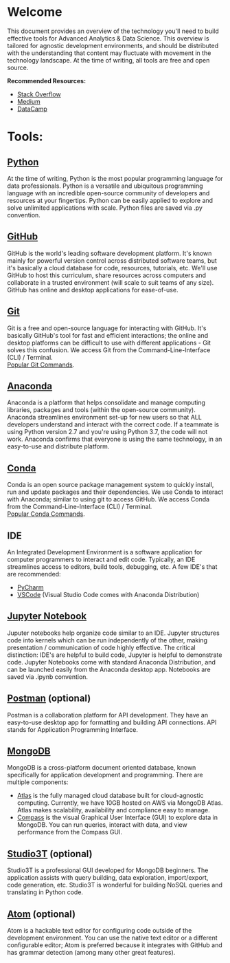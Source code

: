 # Welcome  
This document provides an overview of the technology you'll need to build effective tools for Advanced Analytics & Data Science. This overview is tailored for agnostic development environments, and should be distributed with the understanding that content may fluctuate with movement in the technology landscape. At the time of writing, all tools are free and open source.

**Recommended Resources:**

- [Stack Overflow](https://stackoverflow.com/)
- [Medium](https://towardsdatascience.com/)
- [DataCamp](https://www.datacamp.com/home)


# Tools:

## [Python](https://www.python.org/)  
At the time of writing, Python is the most popular programming language for data professionals. Python is a versatile and ubiquitous programming language with an incredible open-source community of developers and resources at your fingertips. Python can be easily applied to explore and solve unlimited applications with scale. Python files are saved via .py convention.

## [GitHub](https://github.com/)  
GitHub is the world's leading software development platform. It's known mainly for powerful version control across distributed software teams, but it's basically a cloud database for code, resources, tutorials, etc. We'll use GitHub to host this curriculum, share resources across computers and collaborate in a trusted environment (will scale to suit teams of any size). GitHub has online and desktop applications for ease-of-use.

## [Git](https://git-scm.com/)  
Git is a free and open-source language for interacting with GitHub. It's basically GitHub's tool for fast and efficient interactions; the online and desktop platforms can be difficult to use with different applications - Git solves this confusion. We access Git from the Command-Line-Interface (CLI) / Terminal.  
[Popular Git Commands](https://www.datree.io/resources/git-commands).

## [Anaconda](https://www.anaconda.com/)  
Anaconda is a platform that helps consolidate and manage computing libraries, packages and tools (within the open-source community). Anaconda streamlines environment set-up for new users so that ALL developers understand and interact with the correct code. If a teammate is using Python version 2.7 and you're using Python 3.7, the code will not work. Anaconda confirms that everyone is using the same technology, in an easy-to-use and distribute platform.

## [Conda](https://docs.conda.io/en/latest/)  
Conda is an open source package management system to quickly install, run and update packages and their dependencies. We use Conda to interact with Anaconda; similar to using git to access GitHub. We access Conda from the Command-Line-Interface (CLI) / Terminal.  
[Popular Conda Commands](https://docs.conda.io/projects/conda/en/latest/commands.html).

## IDE  
An Integrated Development Environment is a software application for computer programmers to interact and edit code. Typically, an IDE streamlines access to editors, build tools, debugging, etc. A few IDE's that are recommended:  

  * [PyCharm](https://www.jetbrains.com/pycharm/promo/anaconda/)  
  * [VSCode](https://code.visualstudio.com/) (Visual Studio Code comes with Anaconda Distribution)    


## [Jupyter Notebook](https://jupyter.org/)  
Juputer notebooks help organize code similar to an IDE. Jupyter structures code into kernels which can be run independently of the other, making presentation / communication of code highly effective. The critical distinction: IDE's are helpful to build code, Jupyter is helpful to demonstrate code. Jupyter Notebooks come with standard Anaconda Distribution, and can be launched easily from the Anaconda desktop app. Notebooks are saved via .ipynb convention.

## [Postman](https://www.postman.com/) (optional)  
Postman is a collaboration platform for API development. They have an easy-to-use desktop app for formatting and building API connections.
API stands for Application Programming Interface.

## [MongoDB](https://www.mongodb.com/)  
MongoDB is a cross-platform document oriented database, known specifically for application development and programming. There are multiple components:  
  * [Atlas](https://www.mongodb.com/cloud/atlas) is the fully managed cloud database built for cloud-agnostic computing. Currently, we have 10GB hosted on AWS via MongoDB Atlas. Atlas makes scalability, availability and compliance easy to manage.   
  * [Compass](https://www.mongodb.com/products/compass) is the visual Graphical User Interface (GUI) to explore data in MongoDB. You can run queries, interact with data, and view performance from the Compass GUI.  


## [Studio3T](https://studio3t.com/) (optional)  
Studio3T is a professional GUI developed for MongoDB beginners. The application assists with query building, data exploration, import/export, code generation, etc. Studio3T is wonderful for building NoSQL queries and translating in Python code.

## [Atom](https://atom.io/) (optional)  
Atom is a hackable text editor for configuring code outside of the development environment. You can use the native text editor or a different configurable editor; Atom is preferred because it integrates with GitHub and has grammar detection (among many other great features).  
